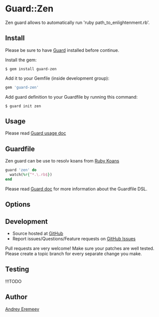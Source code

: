 Guard::Zen
=============

Zen guard allows to automatically run 'ruby path_to_enlightenment.rb'.

Install
-------

Please be sure to have [Guard](https://github.com/guard/guard) installed before continue.

Install the gem:

    $ gem install guard-zen

Add it to your Gemfile (inside development group):

``` ruby
gem 'guard-zen'
```

Add guard definition to your Guardfile by running this command:

    $ guard init zen

Usage
-----

Please read [Guard usage doc](https://github.com/guard/guard#readme)

Guardfile
---------

Zen guard can be use to resolv koans from [Ruby Koans](http://rubykoans.com/)

``` ruby
guard 'zen' do
  watch(%r{^*.\.rb$})
end
```

Please read [Guard doc](https://github.com/guard/guard#readme) for more information about the Guardfile DSL.

Options
-------


Development
-----------

* Source hosted at [GitHub](https://github.com/azazelo/guard-zen)
* Report issues/Questions/Feature requests on [GitHub Issues](https://github.com/azazelo/guard-zen/issues)

Pull requests are very welcome! Make sure your patches are well tested. Please create a topic branch for every separate change
you make.

Testing
-------

!!!TODO

Author
------

[Andrey Eremeev](https://github.com/azazelo)